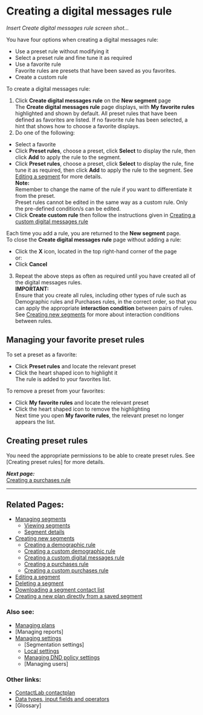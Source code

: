 # Creating a digital messages rule

*Insert Create digital messages rule screen shot...*  

You have four options when creating a digital messages rule:

- Use a preset rule without modifying it  
- Select a preset rule and fine tune it as required  
- Use a favorite rule  
  Favorite rules are presets that have been saved as you favorites.
- Create a custom rule  

To create a digital messages rule:  

1. Click **Create digital messages rule** on the **New segment** page  
  The **Create digital messages rule** page displays, with **My favorite rules** highlighted and shown by default. All preset rules that have been defined as favorites are listed. If no favorite rule has been selected, a hint that shows how to choose a favorite displays.  
2. Do one of the following:  
  - Select a favorite  
  - Click **Preset rules**, choose a preset, click **Select** to display the rule, then click **Add** to apply the rule to the segment.  
  - Click **Preset rules**, choose a preset, click **Select** to display the rule, fine tune it as required, then click **Add** to apply the rule to the segment. See [Editing a segment](EditingSegment) for more details.  
  **Note:**  
  Remember to change the name of the rule if you want to differentiate it from the preset.  
  Preset rules cannot be edited in the same way as a custom rule. Only the pre-defined condition/s can be edited.  
  - Click **Create custom rule** then follow the instructions given in [Creating a custom digital messages rule](CreatingCustomDigitalMessagesRule)  
  
  Each time you add a rule, you are returned to the **New segment** page.  
  To close the **Create digital messages rule** page without adding a rule:  
  - Click the **X** icon, located in the top right-hand corner of the page  
   or:  
  - Click **Cancel**  
  
3. Repeat the above steps as often as required until you have created all of the digital messages rules.  
  **IMPORTANT:**  
  Ensure that you create all rules, including other types of rule such as Demographic rules and Purchases rules, in the correct order, so that you can apply the appropriate **interaction condition** between pairs of rules. See [Creating new segments](CreatingNewSegments) for more about interaction conditions between rules.  

## Managing your favorite preset rules  

To set a preset as a favorite:

- Click **Preset rules** and locate the relevant preset  
- Click the heart shaped icon to highlight it  
  The rule is added to your favorites list.  

To remove a preset from your favorites:  

- Click **My favorite rules** and locate the relevant preset  
- Click the heart shaped icon to remove the highlighting  
  Next time you open **My favorite rules**, the relevant preset no longer appears the list.  

## Creating preset rules

You need the appropriate permissions to be able to create preset rules. See [Creating preset rules] for more details.  

***Next page:***  
[Creating a purchases rule](CreatingPurchasesRule)  

----------

## Related Pages:  

- [Managing segments](ManagingSegments)  
  - [Viewing segments](ViewingSegments)  
  - [Segment details](SegmentDetails)  
- [Creating new segments](CreatingNewSegments)  
  - [Creating a demographic rule](CreatingDemographicRule)  
  - [Creating a custom demographic rule](CreatingCustomDemographicRule)  
  - [Creating a custom digital messages rule](CreatingCustomDigitalMessagesRule)  
  - [Creating a purchases rule](CreatingPurchasesRule)  
  - [Creating a custom purchases rule](CreatingCustomPurchasesRule)  
- [Editing a segment](EditingSegment)  
- [Deleting a segment](DeletingSegment)  
- [Downloading a segment contact list](DownloadingSegmentContactList)  
- [Creating a new plan directly from a saved segment](CreatingPlanFromSegment)  

### Also see:  

- [Managing plans](ManagingPlans)  
- [Managing reports]  
- [Managing settings](ManagingSettings)  
  - [Segmentation settings]  
  - [Local settings](LocalSettings)  
  - [Managing DND policy settings](ManagingDND)  
  - [Managing users]  

### Other links:  

- [ContactLab contactplan](Home)  
- [Data types, input fields and operators](InputBoxOperators)  
- [Glossary]  

